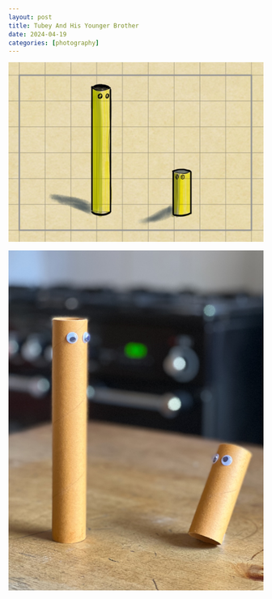 ```yaml
---
layout: post
title: Tubey And His Younger Brother
date: 2024-04-19
categories: [photography]
---
```


![Drawing of a 2 Empty Kitchen Roll Tubes With Stick on Eyes](/images/drawing-of-tubes-with-stick-on-eyes.jpg)

![Two Empty Kitchen Roll Tubes on a Table, both Have Stick on Eyes](/images/two-tubes-stick-on-eyes.jpg)